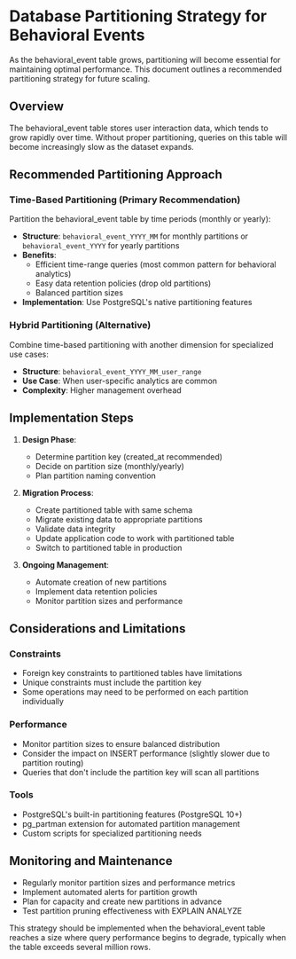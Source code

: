 # Database Partitioning Strategy for Behavioral Events

As the behavioral_event table grows, partitioning will become essential for maintaining optimal performance. This document outlines a recommended partitioning strategy for future scaling.

## Overview

The behavioral_event table stores user interaction data, which tends to grow rapidly over time. Without proper partitioning, queries on this table will become increasingly slow as the dataset expands.

## Recommended Partitioning Approach

### Time-Based Partitioning (Primary Recommendation)

Partition the behavioral_event table by time periods (monthly or yearly):

- **Structure**: `behavioral_event_YYYY_MM` for monthly partitions or `behavioral_event_YYYY` for yearly partitions
- **Benefits**: 
  - Efficient time-range queries (most common pattern for behavioral analytics)
  - Easy data retention policies (drop old partitions)
  - Balanced partition sizes
- **Implementation**: Use PostgreSQL's native partitioning features

### Hybrid Partitioning (Alternative)

Combine time-based partitioning with another dimension for specialized use cases:

- **Structure**: `behavioral_event_YYYY_MM_user_range` 
- **Use Case**: When user-specific analytics are common
- **Complexity**: Higher management overhead

## Implementation Steps

1. **Design Phase**:
   - Determine partition key (created_at recommended)
   - Decide on partition size (monthly/yearly)
   - Plan partition naming convention

2. **Migration Process**:
   - Create partitioned table with same schema
   - Migrate existing data to appropriate partitions
   - Validate data integrity
   - Update application code to work with partitioned table
   - Switch to partitioned table in production

3. **Ongoing Management**:
   - Automate creation of new partitions
   - Implement data retention policies
   - Monitor partition sizes and performance

## Considerations and Limitations

### Constraints
- Foreign key constraints to partitioned tables have limitations
- Unique constraints must include the partition key
- Some operations may need to be performed on each partition individually

### Performance
- Monitor partition sizes to ensure balanced distribution
- Consider the impact on INSERT performance (slightly slower due to partition routing)
- Queries that don't include the partition key will scan all partitions

### Tools
- PostgreSQL's built-in partitioning features (PostgreSQL 10+)
- pg_partman extension for automated partition management
- Custom scripts for specialized partitioning needs

## Monitoring and Maintenance

- Regularly monitor partition sizes and performance metrics
- Implement automated alerts for partition growth
- Plan for capacity and create new partitions in advance
- Test partition pruning effectiveness with EXPLAIN ANALYZE

This strategy should be implemented when the behavioral_event table reaches a size where query performance begins to degrade, typically when the table exceeds several million rows.